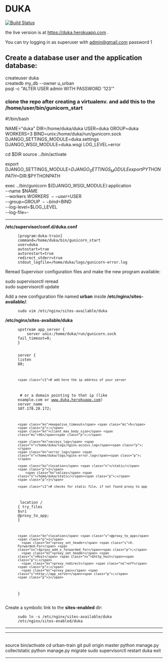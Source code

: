 # DUKA
[![Build Status](https://travis-ci.org/kipkemei/duka.svg?branch=master)](https://travis-ci.org/kipkemei/duka)

the live version is at https://duka.herokuapp.com .

You can try logging in as superuser with admin@gmail.com password 1


## Create a database user and the application database:
createuser duka <br>
createdb my_db --owner u_urban <br>
psql -c "ALTER USER admin WITH PASSWORD '123'" <br>

### clone the repo after creating a virtualenv. and add this to the /home/user/bin/gunicorn_start

#!/bin/bash

NAME="duka"
DIR=/home/duka/duka
USER=duka
GROUP=duka
WORKERS=3
BIND=unix:/home/duka/run/gunicorn.sock
DJANGO_SETTINGS_MODULE=duka.settings
DJANGO_WSGI_MODULE=duka.wsgi
LOG_LEVEL=error

cd $DIR
source ../bin/activate

export DJANGO_SETTINGS_MODULE=$DJANGO_SETTINGS_MODULE
export PYTHONPATH=$DIR:$PYTHONPATH

exec ../bin/gunicorn ${DJANGO_WSGI_MODULE}:application \
  --name $NAME \
  --workers $WORKERS \
  --user=$USER \
  --group=$GROUP \
  --bind=$BIND \
  --log-level=$LOG_LEVEL \
  --log-file=-


<hr />

<p><strong>/etc/supervisor/conf.d/duka.conf</strong></p>

<figure class="highlight"><pre><code class="language-text" data-lang="text">[program:duka-train]
command=/home/duka/bin/gunicorn_start
user=duka
autostart=true
autorestart=true
redirect_stderr=true
stdout_logfile=/home/duka/logs/gunicorn-error.log</code></pre></figure>

<p>Reread Supervisor configuration files and make the new program available:</p>
sudo supervisorctl reread <br />
sudo supervisorctl update

<p>Add a new configuration file named <strong>urban</strong> inside <strong>/etc/nginx/sites-available/</strong>:</p>

<figure class="highlight"><pre><code class="language-bash" data-lang="bash">sudo vim /etc/nginx/sites-available/duka</code></pre></figure>

<p><strong>/etc/nginx/sites-available/duka</strong></p>

<figure class="highlight"><pre><code class="language-nginx" data-lang="nginx"><span class="k">upstream</span> <span class="s">app_server</span> <span class="p">{</span>
    <span class="kn">server</span> <span class="s">unix:/home/duka/run/gunicorn.sock</span> <span class="s">fail_timeout=0</span><span class="p">;</span>
<span class="p">}</span>

<span class="k">server</span> <span class="p">{</span>
    <span class="kn">listen</span> <span class="mi">80</span><span class="p">;</span>

    <span class="c1"># add here the ip address of your server
</span>    <span class="c1"># or a domain pointing to that ip (like example.com or www.duka.herokuapp.com)
</span>    <span class="kn">server_name</span> <span class="mi">107</span><span class="s">.178.28.172</span><span class="p">;</span>

    <span class="kn">keepalive_timeout</span> <span class="mi">5</span><span class="p">;</span>
    <span class="kn">client_max_body_size</span> <span class="mi">4G</span><span class="p">;</span>

    <span class="kn">access_log</span> <span class="n">/home/duka/logs/nginx-access.log</span><span class="p">;</span>
    <span class="kn">error_log</span> <span class="n">/home/duka/logs/nginx-error.log</span><span class="p">;</span>

    <span class="kn">location</span> <span class="n">/static/</span> <span class="p">{</span>
        <span class="kn">alias</span> <span class="n">/home/duka/static/</span><span class="p">;</span>
    <span class="p">}</span>

    <span class="c1"># checks for static file, if not found proxy to app
</span>    <span class="kn">location</span> <span class="n">/</span> <span class="p">{</span>
        <span class="kn">try_files</span> <span class="nv">$uri</span> <span class="s">@proxy_to_app</span><span class="p">;</span>
    <span class="p">}</span>

    <span class="kn">location</span> <span class="s">@proxy_to_app</span> <span class="p">{</span>
      <span class="kn">proxy_set_header</span> <span class="s">X-Forwarded-For</span> <span class="nv">$proxy_add_x_forwarded_for</span><span class="p">;</span>
      <span class="kn">proxy_set_header</span> <span class="s">Host</span> <span class="nv">$http_host</span><span class="p">;</span>
      <span class="kn">proxy_redirect</span> <span class="no">off</span><span class="p">;</span>
      <span class="kn">proxy_pass</span> <span class="s">http://app_server</span><span class="p">;</span>
    <span class="p">}</span>
<span class="p">}</span></code></pre></figure>

<p>Create a symbolic link to the <strong>sites-enabled</strong> dir:</p>

<figure class="highlight"><pre><code class="language-bash" data-lang="bash">sudo ln -s /etc/nginx/sites-available/duka /etc/nginx/sites-enabled/duka</code></pre></figure>

<hr>
<hr><br>
<span class="nb">source </span>bin/activate
<span class="nb">cd </span>urban-train
git pull origin master
python manage.py collectstatic
python manage.py migrate
sudo supervisorctl restart duka
<span class="nb">exit</span></code></pre></figure>

<hr /
